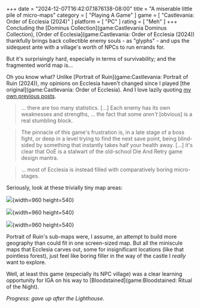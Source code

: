 +++
date = "2024-12-07T16:42:07.1876138-08:00"
title = "A miserable little pile of micro-maps"
category = [ "Playing A Game" ]
game = [ "Castlevania: Order of Ecclesia (2024)" ]
platform = [ "PC" ]
rating = [ "Meh" ]
+++
Concluding the [Dominus Collection](game:Castlevania Dominus Collection), [Order of Ecclesia](game:Castlevania: Order of Ecclesia (2024)) thankfully brings back collectible enemy souls - as "glyphs" - and ups the sidequest ante with a village's worth of NPCs to run errands for.

But it's surprisingly hard, especially in terms of survivability; and the fragmented world map is...

Oh you know what?  Unlike [Portrait of Ruin](game:Castlevania: Portrait of Ruin (2024)), my opinions on Ecclesia haven't changed since I played [the original](game:Castlevania: Order of Ecclesia).  And I love lazily quoting [my own previous posts]($SiteBaseURL$2009/07/19/castlevania-order-of-ecclesia-6/).

> ... there are too many statistics. [...] Each enemy has its own weaknesses and strengths, ... the fact that some *aren't* [obvious] is a real stumbling block.

> The pinnacle of this game's frustration is, in a late stage of a boss fight, or deep in a level trying to find the next save point, being blind-sided by something that instantly takes half your health away. [...] it's clear that OoE is a stalwart of the old-school Die And Retry game design mantra.

> ... most of Ecclesia is instead filled with comparatively boring micro-stages.

Seriously, look at these trivially tiny map areas:

![]($SiteBaseURL$castlevania-order-of-ecclesia_ecclesia.jpg){width=960 height=540}

![]($SiteBaseURL$castlevania-order-of-ecclesia_ruvas-forest.jpg){width=960 height=540}

![]($SiteBaseURL$castlevania-order-of-ecclesia_lighthouse.jpg){width=960 height=540}

Portrait of Ruin's sub-maps were, I assume, an attempt to build more geography than could fit in one screen-sized map.  But all the miniscule maps that Ecclesia carves out, some for insignificant locations (like that pointless forest), just feel like boring filler in the way of the castle I *really* want to explore.

Well, at least this game (especially its NPC village) was a clear learning opportunity for IGA on his way to [Bloodstained](game:Bloodstained: Ritual of the Night).

*Progress: gave up after the Lighthouse.*
